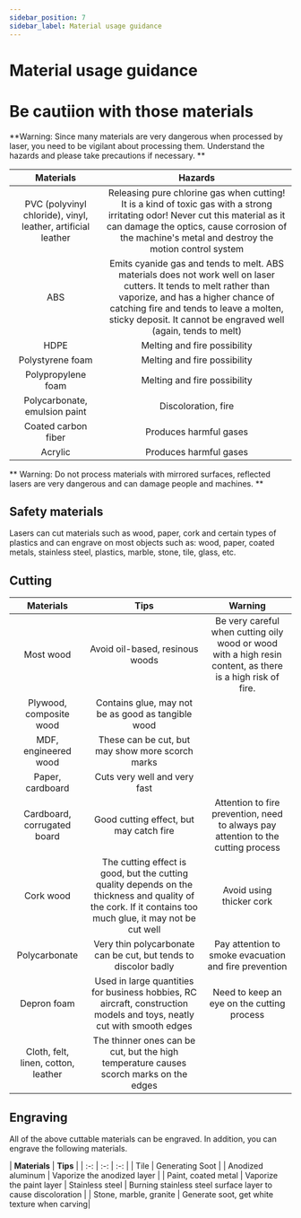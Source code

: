 ```yaml
---
sidebar_position: 7
sidebar_label: Material usage guidance
---
```


# Material usage guidance
# Be cautiion with those materials
**Warning: Since many materials are very dangerous when processed by laser, you need to be vigilant about processing them. Understand the hazards and please take precautions if necessary. **

| **Materials** | **Hazards** |
| :-: | :-: |
| PVC (polyvinyl chloride), vinyl, leather, artificial leather |Releasing pure chlorine gas when cutting! It is a kind of toxic gas with a strong irritating odor! Never cut this material as it can damage the optics, cause corrosion of the machine's metal and destroy the motion control system |
| ABS | Emits cyanide gas and tends to melt. ABS materials does not work well on laser cutters. It tends to melt rather than vaporize, and has a higher chance of catching fire and tends to leave a molten, sticky deposit. It cannot be engraved well (again, tends to melt) |
| HDPE | Melting and fire possibility |
| Polystyrene foam | Melting and fire possibility |
| Polypropylene foam | Melting and fire possibility |
| Polycarbonate, emulsion paint | Discoloration, fire |
| Coated carbon fiber | Produces harmful gases |
| Acrylic | Produces harmful gases |

** Warning: Do not process materials with mirrored surfaces, reflected lasers are very dangerous and can damage people and machines. **

## Safety materials
Lasers can cut materials such as wood, paper, cork and certain types of plastics and can engrave on most objects such as: wood, paper, coated metals, stainless steel, plastics, marble, stone, tile, glass, etc.
## Cutting

| **Materials** | **Tips** | **Warning** |
| :-: | :-: | :-: |
| Most wood | Avoid oil-based, resinous woods | Be very careful when cutting oily wood or wood with a high resin content, as there is a high risk of fire. |
| Plywood, composite wood | Contains glue, may not be as good as tangible wood |  |
| MDF, engineered wood | These can be cut, but may show more scorch marks |  |
| Paper, cardboard | Cuts very well and very fast |  |
| Cardboard, corrugated board | Good cutting effect, but may catch fire | Attention to fire prevention, need to always pay attention to the cutting process |
| Cork wood | The cutting effect is good, but the cutting quality depends on the thickness and quality of the cork. If it contains too much glue, it may not be cut well | Avoid using thicker cork |
| Polycarbonate | Very thin polycarbonate can be cut, but tends to discolor badly | Pay attention to smoke evacuation and fire prevention |
| Depron foam | Used in large quantities for business hobbies, RC aircraft, construction models and toys, neatly cut with smooth edges | Need to keep an eye on the cutting process |
| Cloth, felt, linen, cotton, leather | The thinner ones can be cut, but the high temperature causes scorch marks on the edges ||

## Engraving
All of the above cuttable materials can be engraved. In addition, you can engrave the following materials.

| **Materials** | **Tips** |
| :-: | :-: | :-: |
| Tile | Generating Soot |
| Anodized aluminum | Vaporize the anodized layer |
| Paint, coated metal | Vaporize the paint layer
| Stainless steel | Burning stainless steel surface layer to cause discoloration |
| Stone, marble, granite | Generate soot, get white texture when carving|
